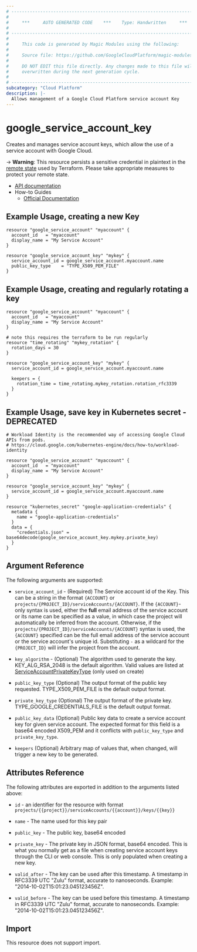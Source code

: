 ```yaml
---
# ----------------------------------------------------------------------------
#
#     ***     AUTO GENERATED CODE    ***    Type: Handwritten     ***
#
# ----------------------------------------------------------------------------
#
#     This code is generated by Magic Modules using the following:
#
#     Source file: https://github.com/GoogleCloudPlatform/magic-modules/tree/main/mmv1/third_party/terraform/website/docs/r/google_service_account_key.html.markdown
#
#     DO NOT EDIT this file directly. Any changes made to this file will be
#     overwritten during the next generation cycle.
#
# ----------------------------------------------------------------------------
subcategory: "Cloud Platform"
description: |-
  Allows management of a Google Cloud Platform service account Key
---
```


# google_service_account_key

Creates and manages service account keys, which allow the use of a service account with Google Cloud.

-> **Warning**: This resource persists a sensitive credential in plaintext in the [remote state](https://www.terraform.io/language/state/sensitive-data) used by Terraform.
Please take appropriate measures to protect your remote state.

* [API documentation](https://cloud.google.com/iam/reference/rest/v1/projects.serviceAccounts.keys)
* How-to Guides
    * [Official Documentation](https://cloud.google.com/iam/docs/creating-managing-service-account-keys)


## Example Usage, creating a new Key

```hcl
resource "google_service_account" "myaccount" {
  account_id   = "myaccount"
  display_name = "My Service Account"
}

resource "google_service_account_key" "mykey" {
  service_account_id = google_service_account.myaccount.name
  public_key_type    = "TYPE_X509_PEM_FILE"
}
```

## Example Usage, creating and regularly rotating a key

```hcl
resource "google_service_account" "myaccount" {
  account_id   = "myaccount"
  display_name = "My Service Account"
}

# note this requires the terraform to be run regularly
resource "time_rotating" "mykey_rotation" {
  rotation_days = 30
}

resource "google_service_account_key" "mykey" {
  service_account_id = google_service_account.myaccount.name

  keepers = {
    rotation_time = time_rotating.mykey_rotation.rotation_rfc3339
  }
}
```

## Example Usage, save key in Kubernetes secret - DEPRECATED

```hcl
# Workload Identity is the recommended way of accessing Google Cloud APIs from pods.
# https://cloud.google.com/kubernetes-engine/docs/how-to/workload-identity

resource "google_service_account" "myaccount" {
  account_id   = "myaccount"
  display_name = "My Service Account"
}

resource "google_service_account_key" "mykey" {
  service_account_id = google_service_account.myaccount.name
}

resource "kubernetes_secret" "google-application-credentials" {
  metadata {
    name = "google-application-credentials"
  }
  data = {
    "credentials.json" = base64decode(google_service_account_key.mykey.private_key)
  }
}
```

## Argument Reference

The following arguments are supported:

* `service_account_id` - (Required) The Service account id of the Key. This can be a string in the format
`{ACCOUNT}` or `projects/{PROJECT_ID}/serviceAccounts/{ACCOUNT}`. If the `{ACCOUNT}`-only syntax is used, either
the **full** email address of the service account or its name can be specified as a value, in which case the project will
automatically be inferred from the account. Otherwise, if the `projects/{PROJECT_ID}/serviceAccounts/{ACCOUNT}`
syntax is used, the `{ACCOUNT}` specified can be the full email address of the service account or the service account's
unique id. Substituting `-` as a wildcard for the `{PROJECT_ID}` will infer the project from the account.

* `key_algorithm` - (Optional) The algorithm used to generate the key. KEY_ALG_RSA_2048 is the default algorithm.
Valid values are listed at
[ServiceAccountPrivateKeyType](https://cloud.google.com/iam/reference/rest/v1/projects.serviceAccounts.keys#ServiceAccountKeyAlgorithm)
(only used on create)

* `public_key_type` (Optional) The output format of the public key requested. TYPE_X509_PEM_FILE is the default output format.

* `private_key_type` (Optional) The output format of the private key. TYPE_GOOGLE_CREDENTIALS_FILE is the default output format.

* `public_key_data` (Optional) Public key data to create a service account key for given service account. The expected format for this field is a base64 encoded X509_PEM and it conflicts with `public_key_type` and `private_key_type`.

* `keepers` (Optional) Arbitrary map of values that, when changed, will trigger a new key to be generated.

## Attributes Reference

The following attributes are exported in addition to the arguments listed above:

* `id` - an identifier for the resource with format `projects/{{project}}/serviceAccounts/{{account}}/keys/{{key}}`

* `name` - The name used for this key pair

* `public_key` - The public key, base64 encoded

* `private_key` - The private key in JSON format, base64 encoded. This is what you normally get as a file when creating
service account keys through the CLI or web console. This is only populated when creating a new key.

* `valid_after` - The key can be used after this timestamp. A timestamp in RFC3339 UTC "Zulu" format, accurate to nanoseconds. Example: "2014-10-02T15:01:23.045123456Z".

* `valid_before` - The key can be used before this timestamp.
A timestamp in RFC3339 UTC "Zulu" format, accurate to nanoseconds. Example: "2014-10-02T15:01:23.045123456Z".

## Import

This resource does not support import.
